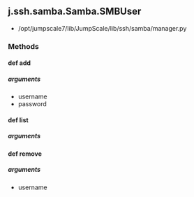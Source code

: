 ## j.ssh.samba.Samba.SMBUser

- /opt/jumpscale7/lib/JumpScale/lib/ssh/samba/manager.py

### Methods

#### def add 

##### arguments

- username
- password

#### def list 

##### arguments

#### def remove 

##### arguments

- username

